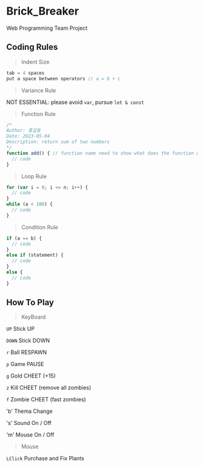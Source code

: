 # Brick_Breaker
Web Programming Team Project

## Coding Rules
> Indent Size

``` javascript
tab = 4 spaces 
put a space between operators // a = b + c
```
> Variance Rule 

NOT ESSENTIAL: please avoid `var`, pursue `let & const`
> Function Rule

``` javascript
/*
Author: 홍길동
Date: 2023-05-04
Description: return sum of two numbers
*/
function add() { // function name need to show what does the function do
  // code
}
``` 

> Loop Rule

``` javascript
for (var i = 0; i <= n; i++) {
  // code
}
while (a < 100) {
  // code
}
```

> Condition Rule

``` javascript
if (a == b) {
  // code
}
else if (statement) {
  // code
}
else {
  // code
}
```

## How To Play 
> KeyBoard

`UP` Stick UP

`DOWN` Stick DOWN

`r` Ball RESPAWN

`p` Game PAUSE

`g` Gold CHEET (+15)

`z` Kill CHEET (remove all zombies)

`f` Zombie CHEET (fast zombies)

'b' Thema Change

's' Sound On / Off

'm' Mouse On / Off

> Mouse

`LClick` Purchase and Fix Plants
